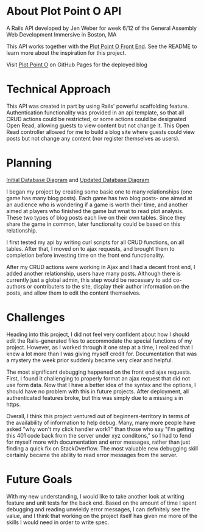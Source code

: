 # About Plot Point O API

A Rails API developed by Jen Weber for week 6/12 of the General Assembly Web Development Immersive in Boston, MA

This API works together with the [Plot Point O Front End](https://github.com/jenweber/plot-point-o-front-end). See the README to learn more about the inspiration for this project.

Visit [Plot Point O](http://jenweber.github.io/plot-point-o-front-end/) on GitHub Pages for the deployed blog

# Technical Approach

This API was created in part by using Rails' powerful scaffolding feature. Authentication functionality was provided in an api template, so that all CRUD actions could be restricted, or some actions could be designated Open Read, allowing guests to view content but not change it. This Open Read controller allowed for me to build a blog site where guests could view posts but not change any content (nor register themselves as users).

# Planning
[Initial Database Diagram](https://drive.google.com/file/d/0BxL5EMSDOzzwSVNmNk5NSXVrdEk/view?usp=sharing) and
[Updated Database Diagram](https://drive.google.com/file/d/0BxL5EMSDOzzwMTZaVnhINHlNLXc/view?usp=sharing)

I began my project by creating some basic one to many relationships (one game has many blog posts). Each game has two blog posts- one aimed at an audience who is wondering if a game is worth their time, and another aimed at players who finished the game but wnat to read plot analysis. These two types of blog posts each live on their own tables. Since they share the game in common, later functionality could be based on this relationship.

I first tested my api by writing curl scripts for all CRUD functions, on all tables. After that, I moved on to ajax requests, and brought them to completion before investing time on the front end functionality.

After my CRUD actions were working in Ajax and I had a decent front end, I added another relationship, users have many posts. Although there is currently just a global admin, this step would be necessary to add co-authors or contributers to the site, display their author information on the posts, and allow them to edit the content themselves.

# Challenges
Heading into this project, I did not feel very confident about how I should edit the Rails-generated files to accommodate the special functions of my project. However, as I worked through it one step at a time, I realized that I knew a lot more than I was giving myself credit for. Documentation that was a mystery the week prior suddenly became very clear and helpful.

The most significant debugging happened on the front end ajax requests. First, I found it challenging to properly format an ajax request that did not use form data. Now that I have a better idea of the syntax and the options, I should have no problem with this in future projects. After deployment, all authenticated features broke, but this was simply due to a missing s in https.

Overall, I think this project ventured out of beginners-territory in terms of the availability of information to help debug. Many, many more people have asked "why won't my click handler work?" than those who say "I'm getting this 401 code back from the server under xyz conditons," so I had to fend for myself more with documentation and error messages, rather than just finding a quick fix on StackOverflow. The most valuable new debugging skill certainly became the ability to read error messages from the server.

# Future Goals
With my new understanding, I would like to take another look at writing feature and unit tests for the back end. Based on the amount of time I spent debugging and reading unwieldy error messages, I can definitely see the value, and I think that working on the project itself has given me more of the skills I would need in order to write spec.
